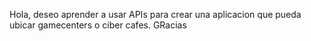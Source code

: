 Hola, deseo aprender a usar APIs para crear una aplicacion que pueda ubicar gamecenters o ciber cafes. GRacias
